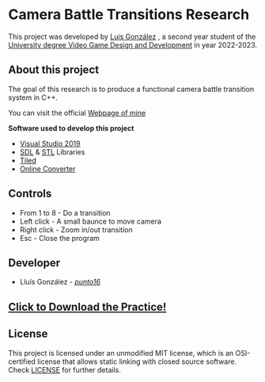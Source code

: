 # Camera Battle Transitions Research
This project was developed by [Luis González](https://github.com/punto16) , a second year student of the [University degree Video Game Design and Development](<https://www.citm.upc.edu/ing/estudis/graus-videojocs/>) in year 2022-2023.

## About this project
The goal of this research is to produce a functional camera battle transition system in C++.

You can visit the official [Webpage of mine](<https://punto16.github.io/Camera-Battle-Transitions/>)

**Software used to develop this project**

* [Visual Studio 2019](<https://visualstudio.microsoft.com/es/vs/?rr=https%3A%2F%2Fwww.google.com%2F>)
* [SDL](<https://www.libsdl.org/>) & [STL](<http://www.cplusplus.com/reference/stl/>) Libraries
* [Tiled](<https://www.mapeditor.org/>)
* [Online Converter](<https://www.onlineconverter.com/video-to-gif>)
  
## Controls

- From 1 to 8 - Do a transition
- Left click - A small baunce to move camera
- Right click - Zoom in/out transition
- Esc - Close the program


## Developer

 - Lluís González - [_punto16_](https://github.com/punto16)

## [Click to Download the Practice!](https://github.com/punto16/Camera-Battle-Transitions/releases/download/Release/Camera-Battle-Transitions.zip)

## License

This project is licensed under an unmodified MIT license, which is an OSI-certified license that allows static linking with closed source software. Check [LICENSE](../LICENSE) for further details.
